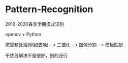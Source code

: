 # Pattern-Recognition
2019-2020春季学期模式识别

opencv + Python

按需预处理(例如去噪) --> 二值化 --> 图像分割 --> 模板匹配

干扰线解决不是很好，别的还行
